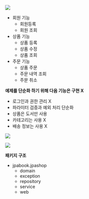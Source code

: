 ![](https://i.imgur.com/CO9BiKp.png)


- 회원 기능
	- 회원등록
	- 회원 조회
- 상품 기능
	- 상품 등록
	- 상품 수정
	- 상품 조회
- 주문 기능
	- 상품 주문 
	- 주문 내역 조회
	- 주문 취소

**예제를 단순화 하기 위해 다음 기능은 구현 X** 
- 로그인과 권한 관리 X 
- 파라미터 검증과 예외 처리 단순화
- 상품은 도서만 사용
- 카테고리는  사용 X 
- 배송 정보는 사용 X 


![](https://i.imgur.com/7NNfrKc.png)

![](https://i.imgur.com/NNs4wkF.png)

**패키지 구조**
- jpabook.jpashop
	- domain
	- exception
	- repository
	- service
	- web


